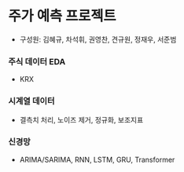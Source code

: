 # 주가 예측 프로젝트
- 구성원: 김혜규, 차석휘, 권영찬, 견규원, 정재우, 서준범

### 주식 데이터 EDA
- KRX

### 시계열 데이터
- 결측치 처리, 노이즈 제거, 정규화, 보조지표

### 신경망
- ARIMA/SARIMA, RNN, LSTM, GRU, Transformer
